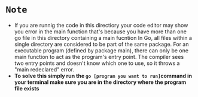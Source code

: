 # `Note`
- If you are runnig the code in this directiory your code editor may show you error in the main function that's because you have more than one go file in this directory containing a main fucntion
In Go, all files within a single directory are considered to be part of the same package. For an executable program (defined by package main), there can only be one main function to act as the program's 
entry point. The compiler sees two entry points and doesn't know which one to use, so it throws a "main redeclared" error.
- **To solve this simply run the `go [program you want to run]`command in your terminal make sure you are in the directory where the program file exists**

